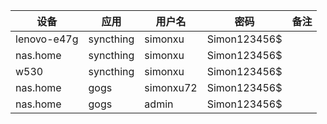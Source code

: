 设备|应用|用户名|密码|备注
-----|------|---|----|----
lenovo-e47g|syncthing|simonxu|Simon123456$|
nas.home|syncthing|simonxu|Simon123456$|
w530|syncthing|simonxu|Simon123456$|
nas.home|gogs|simonxu72|Simon123456$|
nas.home|gogs|admin|Simon123456$|



